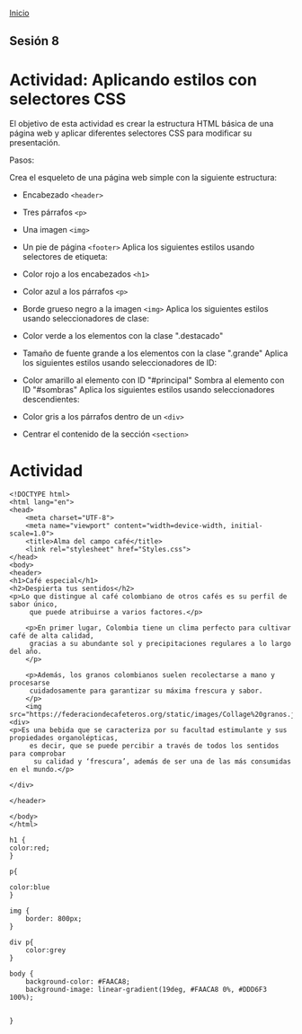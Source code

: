 <!-- No borrar o modificar -->
[Inicio](./index.md)

## Sesión 8 


<!-- Su documentación aquí -->

# Actividad: Aplicando estilos con selectores CSS
El objetivo de esta actividad es crear la estructura HTML básica de una página web y aplicar diferentes selectores CSS para modificar su presentación.

Pasos:

Crea el esqueleto de una página web simple con la siguiente estructura:

+ Encabezado `<header>`
+ Tres párrafos `<p>`
+ Una imagen `<img>`
+ Un pie de página `<footer>`
Aplica los siguientes estilos usando selectores de etiqueta:

+ Color rojo a los encabezados `<h1>`
+ Color azul a los párrafos `<p>`
+ Borde grueso negro a la imagen `<img>`
Aplica los siguientes estilos usando seleccionadores de clase:

+ Color verde a los elementos con la clase ".destacado"
+ Tamaño de fuente grande a los elementos con la clase ".grande"
Aplica los siguientes estilos usando seleccionadores de ID:

+ Color amarillo al elemento con ID "#principal"
Sombra al elemento con ID "#sombras"
Aplica los siguientes estilos usando seleccionadores descendientes:

+ Color gris a los párrafos dentro de un 
`<div>`
+ Centrar el contenido de la sección `<section>`
# Actividad

```
<!DOCTYPE html>
<html lang="en">
<head>
    <meta charset="UTF-8">
    <meta name="viewport" content="width=device-width, initial-scale=1.0">
    <title>Alma del campo café</title>
    <link rel="stylesheet" href="Styles.css">
</head>
<body>
<header>
<h1>Café especial</h1>
<h2>Despierta tus sentidos</h2>
<p>Lo que distingue al café colombiano de otros cafés es su perfil de sabor único,
     que puede atribuirse a varios factores.</p> 

    <p>En primer lugar, Colombia tiene un clima perfecto para cultivar café de alta calidad,
     gracias a su abundante sol y precipitaciones regulares a lo largo del año. 
    </p>
        
    <p>Además, los granos colombianos suelen recolectarse a mano y procesarse
     cuidadosamente para garantizar su máxima frescura y sabor.
    </p>
    <img src="https://federaciondecafeteros.org/static/images/Collage%20granos.jpg"width="400">
<div>
<p>Es una bebida que se caracteriza por su facultad estimulante y sus propiedades organolépticas,
     es decir, que se puede percibir a través de todos los sentidos para comprobar
      su calidad y ‘frescura’, además de ser una de las más consumidas en el mundo.</p>

</div>

</header>
    
</body>
</html>
```
```
h1 {
color:red;
}

p{

color:blue
}

img {
    border: 800px;
}

div p{
    color:grey
}

body {
    background-color: #FAACA8;
    background-image: linear-gradient(19deg, #FAACA8 0%, #DDD6F3 100%);
    

}
```


